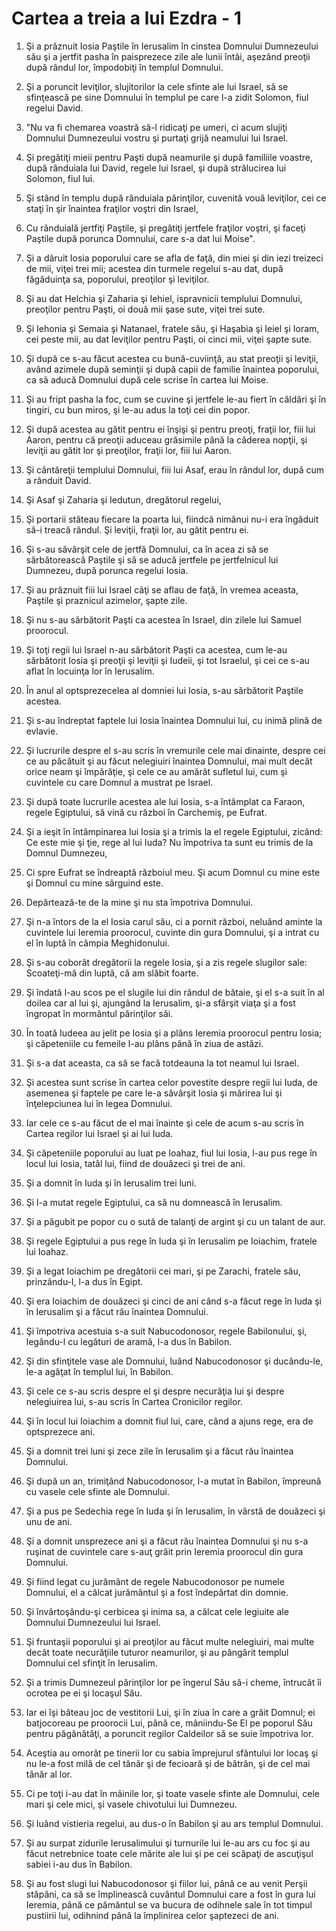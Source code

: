 # Cartea a treia a lui Ezdra - 1

1. Şi a prăznuit Iosia Paştile în Ierusalim în cinstea Domnului Dumnezeului său şi a jertfit pasha în paisprezece zile ale lunii întâi, aşezând preoţii după rândul lor, împodobiţi în templul Domnului. 

2. Şi a poruncit leviţilor, slujitorilor la cele sfinte ale lui Israel, să se sfinţească pe sine Domnului în templul pe care l-a zidit Solomon, fiul regelui David. 

3. "Nu va fi chemarea voastră să-l ridicaţi pe umeri, ci acum slujiţi Domnului Dumnezeului vostru şi purtaţi grijă neamului lui Israel. 

4. Şi pregătiţi mieii pentru Paşti după neamurile şi după familiile voastre, după rânduiala lui David, regele lui Israel, şi după strălucirea lui Solomon, fiul lui. 

5. Şi stând în templu după rânduiala părinţilor, cuvenită vouă leviţilor, cei ce staţi în şir înaintea fraţilor voştri din Israel, 

6. Cu rânduială jertfiţi Paştile, şi pregătiţi jertfele fraţilor voştri, şi faceţi Paştile după porunca Domnului, care s-a dat lui Moise". 

7. Şi a dăruit Iosia poporului care se afla de faţă, din miei şi din iezi treizeci de mii, viţei trei mii; acestea din turmele regelui s-au dat, după făgăduinţa sa, poporului, preoţilor şi leviţilor. 

8. Şi au dat Helchia şi Zaharia şi Iehiel, ispravnicii templului Domnului, preoţilor pentru Paşti, oi două mii şase sute, viţei trei sute. 

9. Şi Iehonia şi Semaia şi Natanael, fratele său, şi Haşabia şi Ieiel şi Ioram, cei peste mii, au dat leviţilor pentru Paşti, oi cinci mii, viţei şapte sute. 

10. Şi după ce s-au făcut acestea cu bună-cuviinţă, au stat preoţii şi leviţii, având azimele după seminţii şi după capii de familie înaintea poporului, ca să aducă Domnului după cele scrise în cartea lui Moise. 

11. Şi au fript pasha la foc, cum se cuvine şi jertfele le-au fiert în căldări şi în tingiri, cu bun miros, şi le-au adus la toţi cei din popor. 

12. Şi după acestea au gătit pentru ei înşişi şi pentru preoţi, fraţii lor, fiii lui Aaron, pentru că preoţii aduceau grăsimile până la căderea nopţii, şi leviţii au gătit lor şi preoţilor, fraţii lor, fiii lui Aaron. 

13. Şi cântăreţii templului Domnului, fiii lui Asaf, erau în rândul lor, după cum a rânduit David. 

14. Şi Asaf şi Zaharia şi Iedutun, dregătorul regelui, 

15. Şi portarii stăteau fiecare la poarta lui, fiindcă nimănui nu-i era îngăduit să-i treacă rândul. Şi leviţii, fraţii lor, au gătit pentru ei. 

16. Şi s-au săvârşit cele de jertfă Domnului, ca în acea zi să se sărbătorească Paştile şi să se aducă jertfele pe jertfelnicul lui Dumnezeu, după porunca regelui Iosia. 

17. Şi au prăznuit fiii lui Israel câţi se aflau de faţă, în vremea aceasta, Paştile şi praznicul azimelor, şapte zile. 

18. Şi nu s-au sărbătorit Paşti ca acestea în Israel, din zilele lui Samuel proorocul. 

19. Şi toţi regii lui Israel n-au sărbătorit Paşti ca acestea, cum le-au sărbătorit Iosia şi preoţii şi leviţii şi Iudeii, şi tot Israelul, şi cei ce s-au aflat în locuinţa lor în Ierusalim. 

20. În anul al optsprezecelea al domniei lui Iosia, s-au sărbătorit Paştile acestea. 

21. Şi s-au îndreptat faptele lui Iosia înaintea Domnului lui, cu inimă plină de evlavie. 

22. Şi lucrurile despre el s-au scris în vremurile cele mai dinainte, despre cei ce au păcătuit şi au făcut nelegiuiri înaintea Domnului, mai mult decât orice neam şi împărăţie, şi cele ce au amărât sufletul lui, cum şi cuvintele cu care Domnul a mustrat pe Israel. 

23. Şi după toate lucrurile acestea ale lui Iosia, s-a întâmplat ca Faraon, regele Egiptului, să vină cu război în Carchemiş, pe Eufrat. 

24. Şi a ieşit în întâmpinarea lui Iosia şi a trimis la el regele Egiptului, zicând: Ce este mie şi ţie, rege al lui Iuda? Nu împotriva ta sunt eu trimis de la Domnul Dumnezeu, 

25. Ci spre Eufrat se îndreaptă războiul meu. Şi acum Domnul cu mine este şi Domnul cu mine sârguind este. 

26. Depărtează-te de la mine şi nu sta împotriva Domnului. 

27. Şi n-a întors de la el Iosia carul său, ci a pornit război, neluând aminte la cuvintele lui Ieremia proorocul, cuvinte din gura Domnului, şi a intrat cu el în luptă în câmpia Meghidonului. 

28. Şi s-au coborât dregătorii la regele Iosia, şi a zis regele slugilor sale: Scoateţi-mă din luptă, că am slăbit foarte. 

29. Şi îndată l-au scos pe el slugile lui din rândul de bătaie, şi el s-a suit în al doilea car al lui şi, ajungând la Ierusalim, şi-a sfârşit viaţa şi a fost îngropat în mormântul părinţilor săi. 

30. În toată Iudeea au jelit pe Iosia şi a plâns Ieremia proorocul pentru Iosia; şi căpeteniile cu femeile l-au plâns până în ziua de astăzi. 

31. Şi s-a dat aceasta, ca să se facă totdeauna la tot neamul lui Israel. 

32. Şi acestea sunt scrise în cartea celor povestite despre regii lui Iuda, de asemenea şi faptele pe care le-a săvârşit Iosia şi mărirea lui şi înţelepciunea lui în legea Domnului. 

33. Iar cele ce s-au făcut de el mai înainte şi cele de acum s-au scris în Cartea regilor lui Israel şi ai lui Iuda. 

34. Şi căpeteniile poporului au luat pe Ioahaz, fiul lui Iosia, l-au pus rege în locul lui Iosia, tatăl lui, fiind de douăzeci şi trei de ani. 

35. Şi a domnit în Iuda şi în Ierusalim trei luni. 

36. Şi l-a mutat regele Egiptului, ca să nu domnească în Ierusalim. 

37. Şi a păgubit pe popor cu o sută de talanţi de argint şi cu un talant de aur. 

38. Şi regele Egiptului a pus rege în Iuda şi în Ierusalim pe Ioiachim, fratele lui Ioahaz. 

39. Şi a legat Ioiachim pe dregătorii cei mari, şi pe Zarachi, fratele său, prinzându-l, l-a dus în Egipt. 

40. Şi era Ioiachim de douăzeci şi cinci de ani când s-a făcut rege în Iuda şi în Ierusalim şi a făcut rău înaintea Domnului. 

41. Şi împotriva acestuia s-a suit Nabucodonosor, regele Babilonului, şi, legându-l cu legături de aramă, l-a dus în Babilon. 

42. Şi din sfinţitele vase ale Domnului, luând Nabucodonosor şi ducându-le, le-a agăţat în templul lui, în Babilon. 

43. Şi cele ce s-au scris despre el şi despre necurăţia lui şi despre nelegiuirea lui, s-au scris în Cartea Cronicilor regilor. 

44. Şi în locul lui Ioiachim a domnit fiul lui, care, când a ajuns rege, era de optsprezece ani. 

45. Şi a domnit trei luni şi zece zile în Ierusalim şi a făcut rău înaintea Domnului. 

46. Şi după un an, trimiţând Nabucodonosor, l-a mutat în Babilon, împreună cu vasele cele sfinte ale Domnului. 

47. Şi a pus pe Sedechia rege în Iuda şi în Ierusalim, în vârstă de douăzeci şi unu de ani. 

48. Şi a domnit unsprezece ani şi a făcut rău înaintea Domnului şi nu s-a ruşinat de cuvintele care s-auţ grăit prin Ieremia proorocul din gura Domnului. 

49. Şi fiind legat cu jurământ de regele Nabucodonosor pe numele Domnului, el a călcat jurământul şi a fost îndepărtat din domnie. 

50. Şi învârtoşându-şi cerbicea şi inima sa, a călcat cele legiuite ale Domnului Dumnezeului lui Israel. 

51. Şi fruntaşii poporului şi ai preoţilor au făcut multe nelegiuiri, mai multe decât toate necurăţiile tuturor neamurilor, şi au pângărit templul Domnului cel sfinţit în Ierusalim. 

52. Şi a trimis Dumnezeul părinţilor lor pe îngerul Său să-i cheme, întrucât îi ocrotea pe ei şi locaşul Său. 

53. Iar ei îşi băteau joc de vestitorii Lui, şi în ziua în care a grăit Domnul; ei batjocoreau pe proorocii Lui, până ce, mâniindu-Se El pe poporul Său pentru păgânătăţi, a poruncit regilor Caldeilor să se suie împotriva lor. 

54. Aceştia au omorât pe tinerii lor cu sabia împrejurul sfântului lor locaş şi nu le-a fost milă de cel tânăr şi de fecioară şi de bătrân, şi de cel mai tânăr al lor. 

55. Ci pe toţi i-au dat în mâinile lor, şi toate vasele sfinte ale Domnului, cele mari şi cele mici, şi vasele chivotului lui Dumnezeu. 

56. Şi luând vistieria regelui, au dus-o în Babilon şi au ars templul Domnului. 

57. Şi au surpat zidurile Ierusalimului şi turnurile lui le-au ars cu foc şi au făcut netrebnice toate cele mărite ale lui şi pe cei scăpaţi de ascuţişul sabiei i-au dus în Babilon. 

58. Şi au fost slugi lui Nabucodonosor şi fiilor lui, până ce au venit Perşii stăpâni, ca să se împlinească cuvântul Domnului care a fost în gura lui Ieremia, până ce pământul se va bucura de odihnele sale în tot timpul pustiirii lui, odihnind până la împlinirea celor şaptezeci de ani. 

